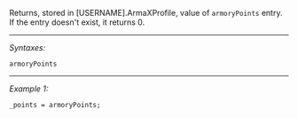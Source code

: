 Returns, stored in [USERNAME].ArmaXProfile, value of `armoryPoints` entry. If the entry doesn't exist, it returns 0.


---
*Syntaxes:*

`armoryPoints`

---
*Example 1:*

```sqf
_points = armoryPoints;
```